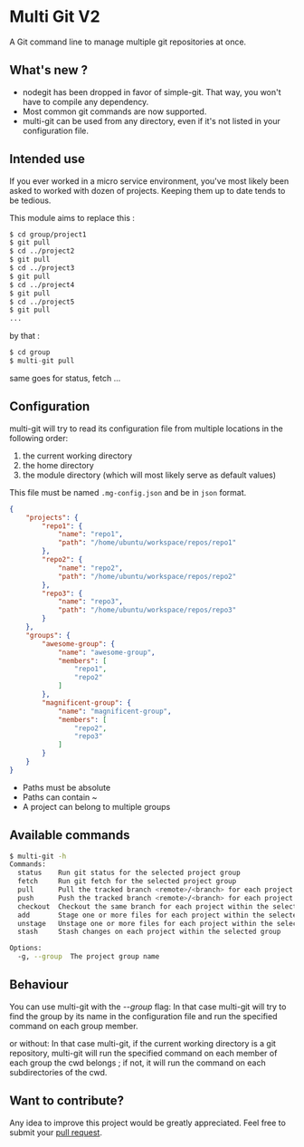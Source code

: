 Multi Git V2
========

A Git command line to manage multiple git repositories at once.

What's new ?
-------------------------------------------------------------------
* nodegit has been dropped in favor of simple-git. That way, you won't have to compile any dependency.
* Most common git commands are now supported.
* multi-git can be used from any directory, even if it's not listed in your configuration file.


Intended use
-------------------------------------------------------------------

If you ever worked in a micro service environment, you've most likely been asked to worked with dozen of projects.
Keeping them up to date tends to be tedious.

This module aims to replace this :
````bash
$ cd group/project1
$ git pull
$ cd ../project2
$ git pull
$ cd ../project3
$ git pull
$ cd ../project4
$ git pull
$ cd ../project5
$ git pull
...
````
by that :
````javascript
$ cd group
$ multi-git pull
````

same goes for status, fetch ...

Configuration
-------------------------------------------------------------------
multi-git will try to read its configuration file from multiple locations in the following order:
1. the current working directory
2. the home directory
3. the module directory (which will most likely serve as default values)

This file must be named `.mg-config.json` and be in `json` format.

````json
{
    "projects": {
        "repo1": {
            "name": "repo1",
            "path": "/home/ubuntu/workspace/repos/repo1"
        },
        "repo2": {
            "name": "repo2",
            "path": "/home/ubuntu/workspace/repos/repo2"
        },
        "repo3": {
            "name": "repo3",
            "path": "/home/ubuntu/workspace/repos/repo3"
        }
    },
    "groups": {
        "awesome-group": {
            "name": "awesome-group",
            "members": [
                "repo1",
                "repo2"
            ]
        },
        "magnificent-group": {
            "name": "magnificent-group",
            "members": [
                "repo2",
                "repo3"
            ]
        }
    }
}
````

* Paths must be absolute
* Paths can contain ~
* A project can belong to multiple groups

Available commands
-------------------------------------------------------------------
````bash
$ multi-git -h
Commands:
  status    Run git status for the selected project group
  fetch     Run git fetch for the selected project group
  pull      Pull the tracked branch <remote>/<branch> for each project within the group
  push      Push the tracked branch <remote>/<branch> for each project within the group
  checkout  Checkout the same branch for each project within the selected group
  add       Stage one or more files for each project within the selected group
  unstage   Unstage one or more files for each project within the selected group
  stash     Stash changes on each project within the selected group

Options:
  -g, --group  The project group name
````

Behaviour
-------------------------------------------------------------------
You can use multi-git with the _--group_ flag:
In that case multi-git will try to find the group by its name in the configuration file
and run the specified command on each group member.

or without:
In that case multi-git, if the current working directory is a git repository,
multi-git will run the specified command on each member of each group the cwd belongs ;
if not, it will run the command on each subdirectories of the cwd.

Want to contribute?
-------------------------------------------------------------------
Any idea to improve this project would be greatly appreciated.
Feel free to submit your [pull request](https://github.com/nicolas-schmitt/multi-git/pulls).

